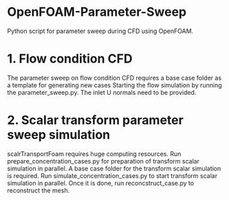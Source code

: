 # OpenFOAM-Parameter-Sweep
Python script for parameter sweep during CFD using OpenFOAM. 

# 1. Flow condition CFD
The parameter sweep on flow condition CFD requires a base case folder as a template for generating new cases
Starting the flow simulation by running the parameter_sweep.py. The inlet U normals need to be provided.

# 2. Scalar transform parameter sweep simulation 
scalrTransportFoam requires huge computing resources. Run prepare_concentration_cases.py for preparation of transform scalar simulation in parallel. A base case folder for the transform scalar simulation is required. 
Run simulate_concentration_cases.py to start transform scalar simulation in parallel. Once it is done, run reconcstruct_case.py to reconstruct the mesh.
